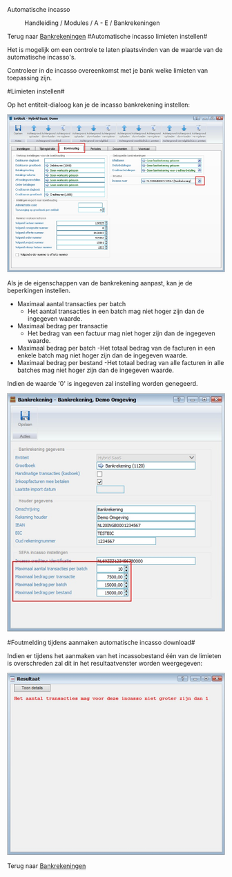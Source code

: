 <properties>
	<page>
		<title>Automatische incasso</title>
		<description>Automatische incasso</description>
	</page>
	<menu>
		<position>Handleiding / Modules / A - E / Bankrekeningen </position> 
		<title>Automatische incasso instellen</title>
	</menu>
</properties>

Terug naar [Bankrekeningen](http://hybridsaas.support/pages/handleiding/modules/A-E/bankrekeningen/Introductie)
#Automatische incasso limieten instellen#

Het is mogelijk om een controle te laten plaatsvinden van de waarde van de automatische incasso's.

<div class="tip">Controleer in de incasso overeenkomst met je bank welke limieten van toepassing zijn.</div>

#Limieten instellen#

Op het entiteit-dialoog kan je de incasso bankrekening instellen:

![](images/limiet-instellen-entiteit-incasso-bankrekening.jpg)


Als je de eigenschappen van de bankrekening aanpast, kan je de beperkingen instellen.

- Maximaal aantal transacties per batch
  - Het aantal transacties in een batch mag niet hoger zijn dan de ingegeven waarde.
- Maximaal bedrag per transactie
  - Het bedrag van een factuur mag niet hoger zijn dan de ingegeven waarde.
- Maximaal bedrag per batch
  -Het totaal bedrag van de facturen in een enkele batch mag niet hoger zijn dan de ingegeven waarde.
- Maximaal bedrag per bestand
  -Het totaal bedrag van alle facturen in alle batches mag niet hoger zijn dan de ingegeven waarde.

<div class="info">Indien de waarde '0' is ingegeven zal instelling worden genegeerd.</div>

![](images/limiet-instellen-incasso-bankrekening.jpg)

#Foutmelding tijdens aanmaken automatische incasso download#

Indien er tijdens het aanmaken van het incassobestand één van de limieten is overschreden zal dit in het resultaatvenster worden weergegeven:

![](images/incasso-aanmaken-foutmelding.jpg)

Terug naar [Bankrekeningen](http://hybridsaas.support/pages/handleiding/modules/A-E/bankrekeningen/Introductie)